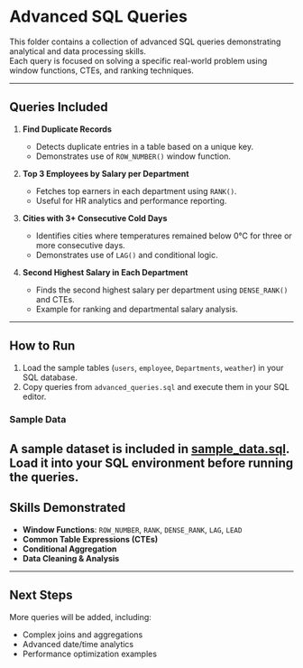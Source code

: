 # Advanced SQL Queries

This folder contains a collection of advanced SQL queries demonstrating analytical and data processing skills.  
Each query is focused on solving a specific real-world problem using window functions, CTEs, and ranking techniques.

---

## Queries Included

1. **Find Duplicate Records**  
   - Detects duplicate entries in a table based on a unique key.  
   - Demonstrates use of `ROW_NUMBER()` window function.

2. **Top 3 Employees by Salary per Department**  
   - Fetches top earners in each department using `RANK()`.  
   - Useful for HR analytics and performance reporting.

3. **Cities with 3+ Consecutive Cold Days**  
   - Identifies cities where temperatures remained below 0°C for three or more consecutive days.  
   - Demonstrates use of `LAG()` and conditional logic.

4. **Second Highest Salary in Each Department**  
   - Finds the second highest salary per department using `DENSE_RANK()` and CTEs.  
   - Example for ranking and departmental salary analysis.

---

## How to Run
1. Load the sample tables (`users`, `employee`, `Departments`, `weather`) in your SQL database.  
2. Copy queries from `advanced_queries.sql` and execute them in your SQL editor.

### Sample Data
A sample dataset is included in [sample_data.sql](sample_data.sql).  
Load it into your SQL environment before running the queries.
---

## Skills Demonstrated
- **Window Functions**: `ROW_NUMBER`, `RANK`, `DENSE_RANK`, `LAG`, `LEAD`  
- **Common Table Expressions (CTEs)**  
- **Conditional Aggregation**  
- **Data Cleaning & Analysis**  

---

## Next Steps
More queries will be added, including:  
- Complex joins and aggregations  
- Advanced date/time analytics  
- Performance optimization examples
